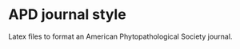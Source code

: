 APD journal style
=================

Latex files to format an American Phytopathological Society journal.
